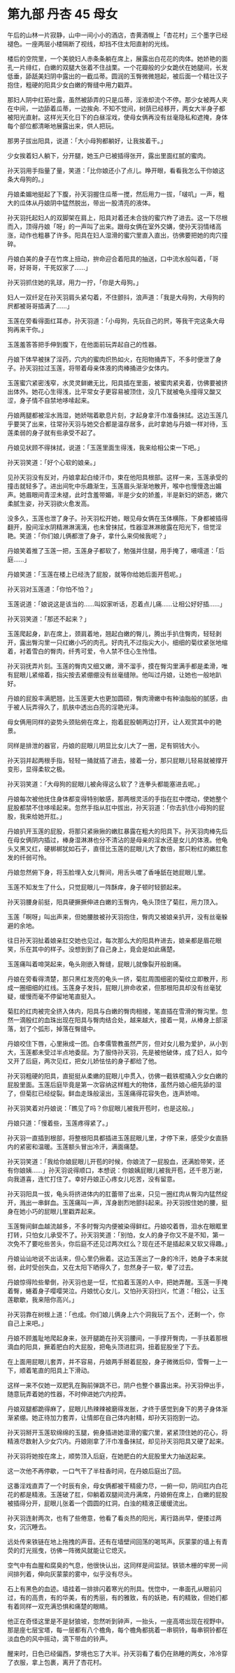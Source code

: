 # 第九部 丹杏 45 母女

午后的山林一片寂静，山中一间小小的酒店，杏黄酒幌上「杏花村」三个墨字已经褪色。一座两层小楼隔断了视线，却挡不住太阳直射的光线。

楼后的空院里，一个美貌妇人赤条条躺在席上，展露出白花花的肉体。她娇艳的面孔一片绯红，白嫩的双腿大张着不住战栗。一个花瓣般的少女跪伏在她腿间，长发低垂，舔舐美妇阴中露出的一截瓜蒂。圆润的玉臀微微翘起，被后面一个精壮汉子抱住，粗硬的阳具少女白嫩的臀缝中用力戳弄。

那妇人阴中红筋吐露，虽然被舔弄的只是瓜蒂，淫液却流个不停。那少女被两人夹在中间，一边舔着瓜蒂，一边挨肏. 不知不觉间，树荫已经移开，两女大半身子都被阳光直射。这样光天化日下的白昼淫戏，使母女俩再没有丝毫隐私和遮掩，身体每个部位都清晰地展露出来，供人把玩。

那男子拔出阳具，说道：「大小母狗都躺好，让我挨着干。」

少女挨着妇人躺下，分开腿，她玉户已被插得张开，露出里面红腻的蜜肉。

孙天羽用手指量了量，笑道：「比你娘还小了点儿。睁开眼，看看我怎么干你娘这条大母狗的。」

丹娘柔媚地挺起了下腹，孙天羽握住瓜蒂一搅，然后用力一拔，「啵叽」一声，粗大的瓜体从丹娘阴中猛然脱出，带出一股清亮的液体。

孙天羽托起妇人的双脚架在肩上，阳具对着还未合拢的蜜穴杵了进去。这一下尽根而入，顶得丹娘「呀」的一声叫了出来。跟母女俩在室外交媾，使孙天羽情绪高涨，动作也粗暴了许多。阳具在妇人湿滑的蜜穴里直入直出，彷佛要把她的肉穴撞碎。

丹娘白美的身子在竹席上扭动，拚命迎合着阳具的抽送，口中流水般叫着，「哥哥，好哥哥，干死奴家了……」

孙天羽抓住她的乳球，用力一拧，「你是大母狗。」

妇人一双纤足在孙天羽肩头紧勾着，不住颤抖，浪声道：「我是大母狗，大母狗的屄都被哥哥插满了……」

玉莲在旁看得面红耳赤，孙天羽道：「小母狗，先玩自己的屄，等我干完这条大母狗再来干你。」

玉莲羞答答把手伸到腹下，在他面前玩弄起自己的性器。

丹娘下体早被抹了淫药，穴内的蜜肉炽热如火，在阳物捅弄下，不多时便泄了身子。孙天羽拉过玉莲，将带着母亲体液的肉棒捅进少女体内。

玉莲蜜穴紧密浅窄，水灵灵鲜嫩无比，阳具插在里面，被蜜肉紧夹着，彷佛要被挤出体外。她花心生得浅，比平常女子更容易被顶住，没几下就被龟头撞得又酸又涩，身子情不自禁地哆嗦起来。

丹娘两腿都被淫水溅湿，她娇喘着歇息片刻，才起身拿汗巾准备抹拭。这边玉莲几乎要哭了出来，往常孙天羽与她交合都是温存居多，此时拿她与丹娘一样对待，玉莲柔弱的身子就有些承受不起了。

丹娘见状顾不得抹拭，说道：「玉莲里面生得浅，我来给相公束一下吧。」

孙天羽笑道：「好个心软的娘亲。」

见孙天羽没有反对，丹娘拿起白绫汗巾，束在他阳具根部。这样一来，玉莲承受的撞击就轻多了。进出间牝中乐趣渐生，玉莲眉头渐渐地散开，喉中也慢慢逸出媚声。她眉眼间青涩未褪，此时含羞带媚，半是少女的娇羞，半是新妇的妍态，嫩穴柔腻生姿，孙天羽欲火愈发高。

没多久，玉莲也泄了身子。孙天羽松开她，眼见母女俩在玉体横陈，下身都被插得翻开，股间淫水阴精淋淋漓漓，也未曾抹拭，性器湿淋淋敞露在阳光下，倍觉淫艳。笑道：「你们娘儿俩都泄了身子，拿什么来伺候我呢？」

丹娘笑着推了玉莲一把，玉莲身子都软了，勉强并住腿，用手掩了，嗫嚅道：「后庭……」

丹娘笑道：「玉莲在楼上已经洗了屁股，就等你给她后面开苞呢。」

孙天羽对玉莲道：「你怕不怕？」

玉莲说道：「娘说这是该当的……叫奴家听话，忍着点儿痛……让相公好好插……」

孙天羽笑道：「那还不起来？」

玉莲爬起身，趴在席上，颈肩着地，翘起白嫩的臀儿，腾出手扒住臀肉，轻轻剥开，露出臀沟里一只红嫩小巧的肉孔。好肉孔不过指尖大小，细细的菊纹紧张地缩着，衬着雪白的臀肉，纤秀可爱，令人禁不住心生怜惜。

孙天羽抚弄片刻。玉莲的臀肉又细又嫩，滑不溜手，摸在臀沟里满手都是柔滑，唯有屁眼儿紧缩着，指尖按去紧绷绷没有丝毫缝隙。他叫过丹娘，让她也一般地趴好。

丹娘的屁股丰满肥翘，比玉莲更大也更加圆硕，臀肉滑嫩中有种油脂般的腻感，由于被人玩弄得久了，肌肤中透出白亮的淫艳光泽。

母女俩用同样的姿势头颈贴俯在席上，抱着屁股朝两边打开，让人观赏其中的艳景。

同样是排泄的器官，丹娘的屁眼儿明显比女儿大了一圈，足有铜钱大小。

孙天羽并起两根手指，轻轻一捅就插了进去，接着一分，那只屁眼儿轻易就被撑开变形，显得柔软之极。

孙天羽笑道：「大母狗的屁眼儿被肏得这么软了？连拳头都能塞进去呢。」

丹娘每次被他抚住身体都变得特别敏感，那两根灵活的手指在肛中搅动，使她整个屁股都禁不住哆嗦起来。忽然手指从肛中拔出，孙天羽道：「你去扒住小母狗的屁股，我来给她开肛。」

丹娘扒开玉莲的屁股，将那只紧揪揪的嫩肛暴露在粗大的阳具下。孙天羽肉棒先后在母女俩阴内插过，棒身湿淋淋也分不清沾的是母亲的淫水还是女儿的体液。他龟头又黑又红，硬梆梆犹如石子，直径比玉莲的屁眼儿大了数倍，那只粉红的嫩肛愈发的纤弱可怜。

丹娘忽然俯下身，将玉脸埋入女儿臀间，用舌头喥了香唾舐在她屁眼儿里。

玉莲不知发生了什么，只觉屁眼儿一阵酥痒，身子顿时轻颤起来。

孙天羽腰身前挺，阳具硬撅撅伸进白嫩的玉臀内，龟头顶住了菊肛，用力顶入。

玉莲「啊呀」叫出声来，但她腰肢被孙天羽抱住，臀肉又被娘亲扒开，没有丝毫躲避的余地。

往日孙天羽扯着娘亲肛交她也见过，每次那么大的阳具杵进去，娘亲都是眉花眼笑，乐在其中的样子。没想到到了自己身上，竟会是如此痛楚。

玉莲痛叫着啼哭起来，龟头刚嵌入臀缝，屁眼儿就像裂开般剧痛。

丹娘在旁看得清楚，那只黑红发亮的龟头一挤，菊肛周围细密的菊纹立即散开，形成一圈细细的红线。玉莲身子发抖，屁眼儿拚命收紧，但那根阳具却没有丝毫犹疑，缓慢而毫不停留地笔直挺入。

菊肛的红肉被完全挤入体内，阳具与白嫩的臀肉相接，笔直插在雪滑的臀沟里。忽然一滴殷红的血珠出现在阳具与臀肉结合处，越来越大，接着一晃，从棒身上部滚落，划了个弧形，掉落在臀缝中。

丹娘咬住下唇，心里揪成一团。白孝儒管教虽然严厉，但对女儿极为爱护，从小到大，玉莲都未受过半点地委屈。为了服侍孙天羽，先是被他破体，成了妇人，如今又开了后庭，两次见红，把女儿娇怯怯的身子都给了他。

孙天羽粗硬的阳具，直挺挺从柔嫩的屁眼儿中贯入，彷佛一截铁棍捅入少女白嫩的屁股里面。玉莲后庭毕竟是第一次容纳这样粗大的物体，虽然丹娘心细先舔的湿了，但菊肛已经绽裂。鲜血走珠般滚出，玉莲痛得花容失色，连声娇啼。

孙天羽笑着对丹娘说：「瞧见了吗？你屁眼儿被我开苞时，也是这般。」

丹娘只道：「慢着些，玉莲疼得紧了。」

孙天羽一直插到根部，将整根阳具都插进玉莲屁眼儿里，才停下来，感受少女直肠内的紧密和温暖。玉莲额头冒出冷汗，满面痛楚。

孙天羽笑道：「我给你娘屁眼儿开苞的时候，你娘流了一屁股血，还满脸带笑，还有你娘姨……」孙天羽说得顺口，本想说：你娘姨屁眼儿被我开苞，还千恩万谢，向我道喜，连忙打住了。幸好丹娘正心疼女儿吃苦，没有留意。

孙天羽阳具一拔，龟头将挤进体内的肛蕾带了出来，只见一圈红肉从臀沟内猛然绽开，溅出一串鲜血。玉莲痛叫一声，浑身剧烈地颤抖起来。孙天羽按住她的腰，挺身在她小巧的屁眼儿里戳弄起来。

玉莲臀间鲜血越流越多，不多时臀沟内便被染得鲜红。丹娘咬着唇，泪水在眼眶里打转，只怕女儿承受不了。孙天羽笑道：「别怕，女人的身子你又不是不知，第一次免不了要吃些苦头，你后庭不还见过两次红么？现在还不是插起来又软又得趣。」

丹娘讪讪地说不出话来，但心里仍揪着。这边玉莲出了一身的冷汗，她身子本来就弱，此时受创失血，又在太阳下晒得久了，忽然身子一软，晕了过去。

丹娘惊得险些晕倒，孙天羽也是一怔，忙掐着玉莲的人中，把她弄醒。玉莲一手掩着臀，蜷着身子嘤嘤哭泣。丹娘忧心女儿，又怕孙天羽扫兴，忙道：「相公，让玉莲歇歇，我来陪你高兴。」

孙天羽靠在树根上道：「也成。你们娘儿俩身上六个洞我玩了五个，还剩一个，你自己上来吧。」

丹娘不顾羞耻地爬起身来，张开腿跪在孙天羽腰间，一手撑开臀肉，一手扶着那根滴血的阳具，撅着肥白的大屁股，把龟头顶进肛洞，扭着屁股坐了下去。

在上面用屁眼儿套弄，并不容易，丹娘两手掰着屁股，身子微微后仰，雪臀一上一下，顺着笔直的阳具上下滑动。

这样一来不仅她一双肥乳在胸前弹跳不已，阴户也整个暴露出来。孙天羽伸出手，随意玩弄着她的性器，不时伸进她穴内挖弄。

丹娘双腿都跪得麻了，屁眼儿热辣辣被磨得发胀，才终于感觉到身下的男子身体渐渐紧绷。她正待加力套弄，让情郎在自己体内射精，却孙天羽抱到一边。

孙天羽掰开玉莲软绵绵的玉腿，俯身插进她湿滑的蜜穴里，紧紧顶住她的花心，将精液尽数射入少女穴内。丹娘刚拿了汗巾准备抹拭，却见孙天羽阳具又硬了起来。

孙天羽将她按在席上，顺势顶入后庭，在她肥白的大屁股里大力抽送起来。

这一次他不再停歇，一口气干了半柱香时间，在丹娘后庭出了回。

这番淫戏直弄了一个时辰有余，母女俩都被干精疲力尽，一俯一仰，阴间肛内白花花的都是精液。玉莲破了肛，仰躺着双腿间流丹满席，丹娘俯在席上，白嫩的屁股被插得分开，屁眼儿张着一个圆圆的红洞，白浊的精液正缓缓流出。

孙天羽连射两次，也有了些倦意，他看了看炎热的阳光，离行路尚早，便搂过两女，沉沉睡去。

远处传来铁链在地上拖拽的声音。还有在墙壁间回荡的喝骂声。灰蒙蒙的墙上有青荧的灯光摇曳，彷佛一阵微风就能让它熄灭。

空气中有血腥和腐臭的气息，他很快认出，这同样是间监狱。铁锁木栅的牢房一间间排列着，伸向灰蒙蒙的雾中，似乎没有尽头。

石上有黑色的血迹。墙挂着一排排闪着寒光的刑具。恍惚中，一串面孔从眼前闪过，有的高贵，有的华美，有的秀丽，有的雅致，有的妖艳，有的精致，但她们都有着同样一双充满恐惧和痛楚的眼睛。

他正在奇怪这里是不是豺狼坡，忽然听到钟声，一抬头，一座高塔出现在视野中。那是座七层宝塔，每一层都有八个檐角，每个檐角都挑着一串铜铃，每串铜铃都在淡血色的风中摇动，滴下带血的铃声。

醒来时，日色已经偏西，梦境也忘了大半。孙天羽看了看仍在熟睡的两女，冷冷穿了衣服，拿上包裹，离开了杏花村。

